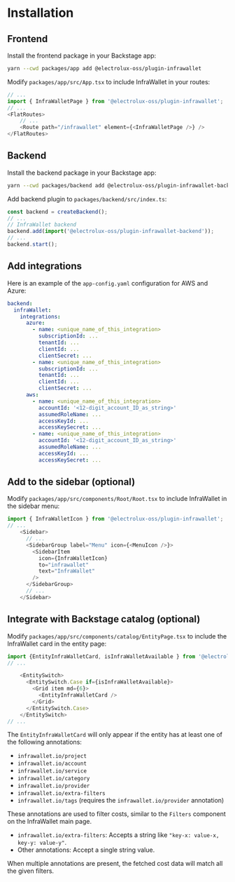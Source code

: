 # Installation

## Frontend

Install the frontend package in your Backstage app:

```sh
yarn --cwd packages/app add @electrolux-oss/plugin-infrawallet
```

Modify `packages/app/src/App.tsx` to include InfraWallet in your routes:

```ts
// ...
import { InfraWalletPage } from '@electrolux-oss/plugin-infrawallet';
// ...
<FlatRoutes>
    // ...
    <Route path="/infrawallet" element={<InfraWalletPage />} />
</FlatRoutes>
```

## Backend

Install the backend package in your Backstage app:

```sh
yarn --cwd packages/backend add @electrolux-oss/plugin-infrawallet-backend
```

Add backend plugin to `packages/backend/src/index.ts`:

```ts
const backend = createBackend();
// ...
// InfraWallet backend
backend.add(import('@electrolux-oss/plugin-infrawallet-backend'));
// ...
backend.start();
```

## Add integrations

Here is an example of the `app-config.yaml` configuration for AWS and Azure:

```yaml
backend:
  infraWallet:
    integrations:
      azure:
        - name: <unique_name_of_this_integration>
          subscriptionId: ...
          tenantId: ...
          clientId: ...
          clientSecret: ...
        - name: <unique_name_of_this_integration>
          subscriptionId: ...
          tenantId: ...
          clientId: ...
          clientSecret: ...
      aws:
        - name: <unique_name_of_this_integration>
          accountId: '<12-digit_account_ID_as_string>'
          assumedRoleName: ...
          accessKeyId: ...
          accessKeySecret: ...
        - name: <unique_name_of_this_integration>
          accountId: '<12-digit_account_ID_as_string>'
          assumedRoleName: ...
          accessKeyId: ...
          accessKeySecret: ...
```

## Add to the sidebar (optional)

Modify `packages/app/src/components/Root/Root.tsx` to include InfraWallet in the sidebar menu:

```ts
import { InfraWalletIcon } from '@electrolux-oss/plugin-infrawallet';
// ...
    <Sidebar>
      // ...
      <SidebarGroup label="Menu" icon={<MenuIcon />}>
        <SidebarItem
          icon={InfraWalletIcon}
          to="infrawallet"
          text="InfraWallet"
        />
      </SidebarGroup>
      // ...
    </Sidebar>
```

## Integrate with Backstage catalog (optional)

Modify `packages/app/src/components/catalog/EntityPage.tsx` to include the InfraWallet card in the entity page:

```ts
import {EntityInfraWalletCard, isInfraWalletAvailable } from '@electrolux-oss/plugin-infrawallet';
// ...

    <EntitySwitch>
      <EntitySwitch.Case if={isInfraWalletAvailable}>
        <Grid item md={6}>
          <EntityInfraWalletCard />
        </Grid>
      </EntitySwitch.Case>
    </EntitySwitch>
// ...
```

The `EntityInfraWalletCard` will only appear if the entity has at least one of the following annotations:

- `infrawallet.io/project`
- `infrawallet.io/account`
- `infrawallet.io/service`
- `infrawallet.io/category`
- `infrawallet.io/provider`
- `infrawallet.io/extra-filters`
- `infrawallet.io/tags` (requires the `infrawallet.io/provider` annotation)

These annotations are used to filter costs, similar to the `Filters` component on the InfraWallet main page.

- `infrawallet.io/extra-filters`: Accepts a string like `"key-x: value-x, key-y: value-y"`.
- Other annotations: Accept a single string value.

When multiple annotations are present, the fetched cost data will match all the given filters.
